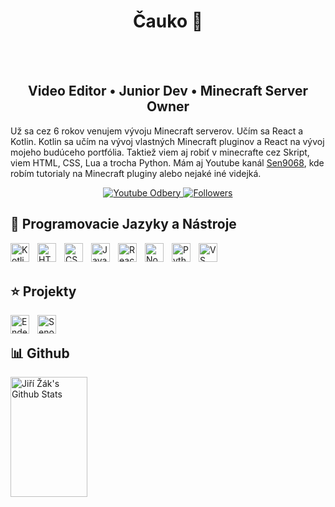 <h1 align="center">Čauko 👋</h1>

<br>

<br />

<h2 align="center">Video Editor • Junior Dev • Minecraft Server Owner</h2>

<p3>Už sa cez 6 rokov venujem vývoju Minecraft serverov. Učím sa React a Kotlin. 
Kotlin sa učím na vývoj vlastných Minecraft pluginov a React na vývoj mojeho budúceho
portfólia. Taktiež viem aj robiť v minecrafte cez Skript, viem HTML, CSS, Lua a trocha Python.
Mám aj Youtube kanál <a href="https://www.youtube.com/c/Sen9068" target="_blank">Sen9068</a>, kde robím tutorialy na Minecraft pluginy alebo nejaké iné videjká.</p3>

<p align="center">
  <a href="https://www.youtube.com/@Sen9068YT">
    <img alt="Youtube Odbery" title="Daj odber!" 
         src="https://custom-icon-badges.demolab.com/youtube/channel/subscribers/UC2WHjPDvbE6032nB17GZcfg?color=32E05D44&label=SUBSCRIBE&logo=video&logoColor=white&style=for-the-badge&labelColor=CE4630"/>
  </a>
  <a href="https://github.com/Sen9068?tab=followers">
    <img alt="Followers" title="Follow me on Github" 
         src="https://custom-icon-badges.demolab.com/github/followers/ForrestKnight?color=236ad3&labelColor=1155ba&style=for-the-badge&logo=person-add&label=Follow&logoColor=white"/>
  </a>
</p>

## 🚀 Programovacie Jazyky a Nástroje

<img align="left" alt="Kotlin" width="30px" style="padding-right:10px;" src="https://cdn.jsdelivr.net/gh/devicons/devicon@latest/icons/kotlin/kotlin-original.svg"/>
<img align="left" alt="HTML5" width="30px" style="padding-right:10px;" src="https://cdn.jsdelivr.net/gh/devicons/devicon/icons/html5/html5-plain.svg"/>
<img align="left" alt="CSS3" width="30px" style="padding-right:10px;" src="https://cdn.jsdelivr.net/gh/devicons/devicon/icons/css3/css3-plain.svg"/>
<img align="left" alt="JavaScript" width="30px" style="padding-right:10px;" src="https://cdn.jsdelivr.net/gh/devicons/devicon/icons/javascript/javascript-plain.svg"/>
<img align="left" alt="React" width="30px" style="padding-right:10px;" src="https://cdn.jsdelivr.net/gh/devicons/devicon/icons/react/react-original.svg"/>
<img align="left" alt="Node.js" width="30px" style="padding-right:10px;" src="https://cdn.jsdelivr.net/gh/devicons/devicon/icons/nodejs/nodejs-original.svg"/>
<img align="left" alt="Python" width="30px" style="padding-right:10px;" src="https://cdn.jsdelivr.net/gh/devicons/devicon/icons/python/python-original.svg"/>
<img align="left" alt="VS Code" width="30px" style="padding-right:10px;" src="https://cdn.jsdelivr.net/gh/devicons/devicon@latest/icons/vscode/vscode-original.svg"/>

<br />

<br />

## ⭐ Projekty

<a href="https://discord.enderix.eu" target="_self">
    <img align="left" alt="Enderix" width="30px" style="padding-right:10px;" src="https://i.imgur.com/Li79mec.png"/>
</a>

<a href="https://discord.gg/qf4XW6GFcD" target="_self">
<img align="left" alt="Senové Lázne" width="30px" style="padding-right:10px;" src="https://i.imgur.com/MvkCnve.png"/>
</a>

<br />

 
## 📊 Github

<a href="https://github.com/sen9068">
    <img alt="Jiří Žák's Github Stats" src="https://denvercoder1-github-readme-stats.vercel.app/api?username=Sen9068&show_icons=true&count_private=true&theme=react&border_color=66B5F5&bg_color=41A4F5&title_color=111111&icon_color=FFFFFF" height="192px" width="49.5%"/>
</a>
